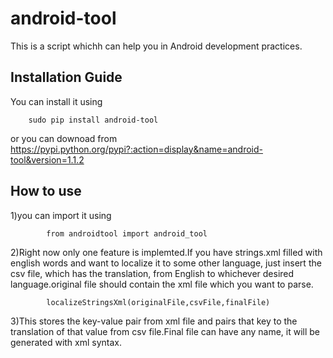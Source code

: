 # android-tool
This is a script whichh can help you in Android development practices.

## Installation Guide

You can install it using 

		sudo pip install android-tool
   
   
or you can downoad from https://pypi.python.org/pypi?:action=display&name=android-tool&version=1.1.2

## How to use

1)you can import it using 

			from androidtool import android_tool

2)Right now only one feature is implemted.If you have strings.xml filled with english words and want to localize it to some other language, just insert the csv file, which has the translation, from English to whichever desired language.original file should contain the xml file which you want to parse.

			localizeStringsXml(originalFile,csvFile,finalFile)
            
3)This stores the key-value pair from xml file and pairs that key to the translation of that value from csv file.Final file can have any name, it will be generated with xml syntax.
